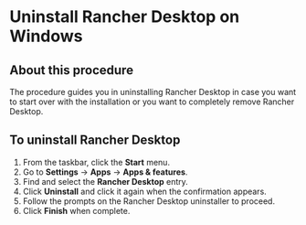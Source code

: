 # Uninstall Rancher Desktop on Windows

## About this procedure

The procedure guides you in uninstalling Rancher Desktop in case you want to start over with the installation or you want to completely remove Rancher Desktop.

## To uninstall Rancher Desktop

1. From the taskbar, click the **Start** menu.
2. Go to **Settings** &rarr; **Apps** &rarr; **Apps & features**.
3. Find and select the **Rancher Desktop** entry.
4. Click **Uninstall** and click it again when the confirmation appears.
5. Follow the prompts on the Rancher Desktop uninstaller to proceed.
6. Click **Finish** when complete.

